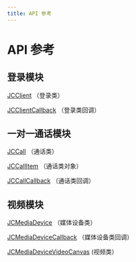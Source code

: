 ```yaml
---
title: API 参考
---
```

# API 参考

## 登录模块

[JCClient](/portal/reference/V2.1/windows/html/a01b672a-1c8a-18a7-b550-727bbcad2f52.htm)
（登录类）

[JCClientCallback](/portal/reference/V2.1/windows/html/329abfbc-bd28-8240-16ce-1c039e4ecea8.htm)
（登录类回调）

## 一对一通话模块

[JCCall](/portal/reference/V2.1/windows/html/c134a0d9-74d2-4872-28ed-5b62b207aa8c.htm)
（通话类）

[JCCallItem](/portal/reference/V2.1/windows/html/0267696e-79ee-8d46-c086-3c071a2b2b3a.htm)
（通话类对象）

[JCCallCallback](/portal/reference/V2.1/windows/html/25bca4ea-ad43-2cbb-42a8-b4e626739711.htm)
（通话类回调）

## 视频模块

[JCMediaDevice](/portal/reference/V2.1/windows/html/44061500-01cf-bbba-4f4a-2d0366b0b2c7.htm)
（媒体设备类）

[JCMediaDeviceCallback](/portal/reference/V2.1/windows/html/3a00aa12-4e18-cf90-4610-b2c9c63b7a7b.htm)
（媒体设备类回调）

[JCMediaDeviceVideoCanvas](/portal/reference/V2.1/windows/html/6a5b853c-d890-c30e-d236-5728d789ace1.htm)
(视频类）
